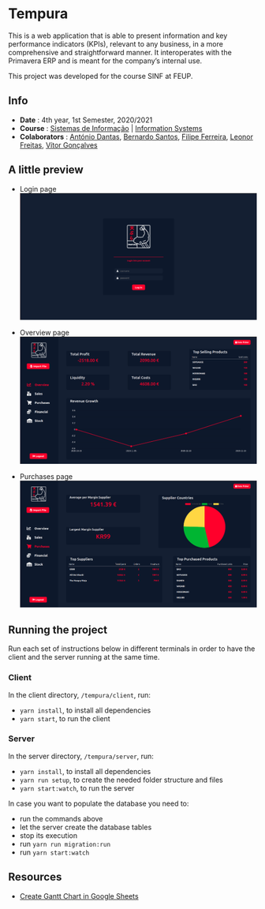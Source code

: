 # Tempura 
This is a web application that is able to present information and key performance indicators (KPIs), relevant to any business, in a more comprehensive and straightforward manner. It interoperates with the Primavera ERP and is meant for the company’s internal use.

This project was developed for the course SINF at FEUP.

## Info
 - **Date** : 4th year, 1st Semester, 2020/2021
 - **Course** : [Sistemas de Informação](https://sigarra.up.pt/feup/pt/ucurr_geral.ficha_uc_view?pv_ocorrencia_id=459494) | [Information Systems](https://sigarra.up.pt/feup/en/UCURR_GERAL.FICHA_UC_VIEW?pv_ocorrencia_id=459494)
 - **Colaborators** : [António Dantas](https://github.com/antoniopedrodantas), [Bernardo Santos](https://github.com/bernas670), [Filipe Ferreira](https://github.com/topogibra), [Leonor Freitas](https://github.com/leonormfreitas), [Vítor Gonçalves](https://github.com/vitorhugo13)

## A little preview

* Login page
![Login Page](./deliverables/site-prints/login.png)

* Overview page
![Overview Page](./deliverables/site-prints/overview.png)

* Purchases page
![Purchases Page](./deliverables/site-prints/purchases.png)

## Running the project
Run each set of instructions below in different terminals in order to have the client and the server running at the same time. 
### Client
In the client directory, `/tempura/client`, run:
 - `yarn install`, to install all dependencies
 - `yarn start`, to run the client
### Server
In the server directory, `/tempura/server`, run:
 - `yarn install`, to install all dependencies
 - `yarn run setup`, to create the needed folder structure and files
 - `yarn start:watch`, to run the server

In case you want to populate the database you need to: 
 - run the commands above
 - let the server create the database tables
 - stop its execution
 - run `yarn run migration:run`
 - run `yarn start:watch`


## Resources
 - [Create Gantt Chart in Google Sheets](https://www.howtogeek.com/447783/how-to-create-a-gantt-chart-in-google-sheets/)
